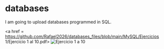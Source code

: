 # databases

I am going to upload databases programmed in SQL.

<a href = https://github.com/Rafael2026/databases_files/blob/main/MySQL/Ejercicios 1/Ejercicio 1 al 10.pdf>
  <img src="https://github.com/Rafael2026/databases_files/blob/main/MySQL/Ejercicios%20del%201%20al%2010.pdf" alt="Ejercicio 1 a 10">
</a>
